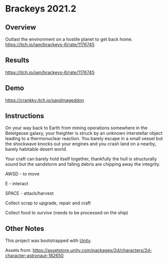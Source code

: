 # Brackeys 2021.2

## Overview
Outlast the environment on a hostile planet to get back home.
https://itch.io/jam/brackeys-6/rate/1176745

## Results

https://itch.io/jam/brackeys-6/rate/1176745

## Demo
https://crankky.itch.io/sandmageddon

## Instructions
On your way back to Earth from mining operations somewhere in the Betelgeuse galaxy, your freighter is struck by an unknown interstellar object leading to a thermonuclear reaction. You barely escape in a small vessel but the shockwave knocks out your engines and you crash land on a nearby, barely habitable desert world.

Your craft can barely hold itself together, thankfully the hull is structurally sound but the sandstorm and falling debris are chipping away the integrity. 

AWSD - to move

E - interact

SPACE - attack/harvest

Collect scrap to upgrade, repair and craft

Collect food to survive (needs to be processed on the ship)



## Other Notes
This project was bootstrapped with [Unity](https://unity.com/).

Assets from: https://assetstore.unity.com/packages/2d/characters/2d-character-astronaut-182650
